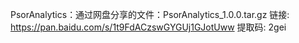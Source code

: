PsorAnalytics：通过网盘分享的文件：PsorAnalytics_1.0.0.tar.gz
链接: https://pan.baidu.com/s/1t9FdACzswGYGUj1GJotUww 提取码: 2gei 
